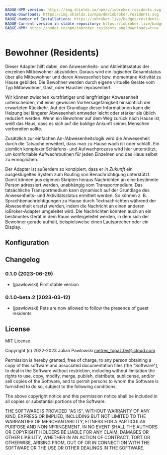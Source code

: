 ```yaml
---
BADGE-NPM version: https://img.shields.io/npm/v/iobroker.residents.svg
BADGE-Downloads: https://img.shields.io/npm/dm/iobroker.residents.svg
BADGE-Number of Installations: https://iobroker.live/badges/residents-installed.svg
BADGE-Current version in stable repository: https://iobroker.live/badges/residents-stable.svg
BADGE-NPM: https://nodei.co/npm/iobroker.residents.png?downloads=true
---
```

# Bewohner (Residents)

Dieser Adapter hilft dabei, den Anwesenheits- und Aktivitätsstatus der einzelnen Mitbewohner abzubilden. Daraus wird ein logischer Gesamtstatus über alle Mitbewohner und deren Anwesenheit bzw. momentane Aktivität zu Hause gebildet. Die Bewohner werden durch eigene virtuelle Geräte vom Typ Mitbewohner, Gast, oder Haustier repräsentiert.

Wir können zwischen kurzfristiger und langfristiger Abwesenheit unterscheiden, mit einer gewissen Vorhersagefähigkeit hinsichtlich der erwarteten Rückkehr. Auf der Grundlage dieser Informationen kann die Heizung bei längerer Abwesenheit entweder leicht oder stärker als üblich reduziert werden. Wenn ein Bewohner auf dem Weg zurück nach Hause ist, weiß das Haus, dass es sich auf die baldige Ankunft seines Menschen vorbereiten sollte.

Zusätzlich zur einfachen An-/Abwesenheitslogik wird die Anwesenheit durch die Tatsache erweitert, dass man zu Hause wach ist oder schläft. Ein ziemlich komplexer Schlafens- und Aufwachprozess wird hier unterstützt, um komfortable Aufwachroutinen für jeden Einzelnen und das Haus selbst zu ermöglichen.

Der Adapter ist außerdem so konzipiert, dass er _in Zukunft_ ein ausgeklügeltes System zum Routing von Benachrichtigung unterstützt. Damit können aus eigenen Skripten heraus Nachrichten an eine bestimmte Person adressiert werden, unabhängig vom Transportmedium. Das tatsächliche Transportmedium kann dynamisch auf der Grundlage des Anwesenheits- und Aktivitätsstatus ermittelt werden. So können z. B. Sprachbenachrichtigungen zu Hause durch Textnachrichten während der Abwesenheit ersetzt werden, indem die Nachricht an einen anderen ioBroker-Adapter umgeleitet wird. Die Nachrichten könnten auch an ein bestimmtes Gerät in dem Raum weitergeleitet werden, in dem sich der Bewohner gerade aufhält, beispielsweise einen Lautsprecher oder ein Display.

## Konfiguration

## Changelog

<!--
    Placeholder for the next version (at the beginning of the line):
    ### **WORK IN PROGRESS**
-->
### 0.1.0 (2023-06-29)

-   (jpawlowski) First stable version

### 0.1.0-beta.2 (2023-03-12)

-   (jpawlowski) Pets are now allowed to follow the presence of guest residents

## License

MIT License

Copyright (c) 2022-2023 Julian Pawlowski <metres_topaz.0v@icloud.com>

Permission is hereby granted, free of charge, to any person obtaining a copy
of this software and associated documentation files (the "Software"), to deal
in the Software without restriction, including without limitation the rights
to use, copy, modify, merge, publish, distribute, sublicense, and/or sell
copies of the Software, and to permit persons to whom the Software is
furnished to do so, subject to the following conditions:

The above copyright notice and this permission notice shall be included in all
copies or substantial portions of the Software.

THE SOFTWARE IS PROVIDED "AS IS", WITHOUT WARRANTY OF ANY KIND, EXPRESS OR
IMPLIED, INCLUDING BUT NOT LIMITED TO THE WARRANTIES OF MERCHANTABILITY,
FITNESS FOR A PARTICULAR PURPOSE AND NONINFRINGEMENT. IN NO EVENT SHALL THE
AUTHORS OR COPYRIGHT HOLDERS BE LIABLE FOR ANY CLAIM, DAMAGES OR OTHER
LIABILITY, WHETHER IN AN ACTION OF CONTRACT, TORT OR OTHERWISE, ARISING FROM,
OUT OF OR IN CONNECTION WITH THE SOFTWARE OR THE USE OR OTHER DEALINGS IN THE
SOFTWARE.
